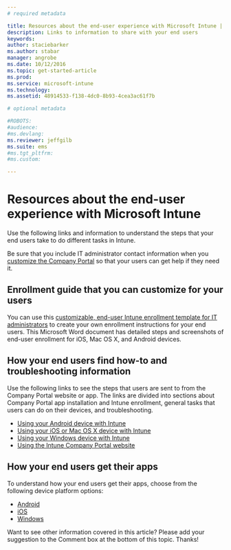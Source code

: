 ```yaml
---
# required metadata

title: Resources about the end-user experience with Microsoft Intune | Microsoft Intune
description: Links to information to share with your end users
keywords:
author: staciebarkerms.author: stabar
manager: angrobe
ms.date: 10/12/2016
ms.topic: get-started-article
ms.prod:
ms.service: microsoft-intune
ms.technology:
ms.assetid: 48914533-f138-4dc0-8b93-4cea3ac61f7b

# optional metadata

#ROBOTS:
#audience:
#ms.devlang:
ms.reviewer: jeffgilb
ms.suite: ems
#ms.tgt_pltfrm:
#ms.custom:

---
```


# Resources about the end-user experience with Microsoft Intune

Use the following links and information to understand the steps that your end users take to do different tasks in Intune.

Be sure that you include IT administrator contact information when you [customize the Company Portal](/Intune/get-started/start-with-a-paid-subscription-to-microsoft-intune-step-7) so that your users can get help if they need it.

## Enrollment guide that you can customize for your users

You can use this [customizable, end-user Intune enrollment template for IT administrators](https://gallery.technet.microsoft.com/End-user-Intune-enrollment-55dfd64a) to create your own enrollment instructions for your end users. This Microsoft Word document has detailed steps and screenshots of end-user enrollment for iOS, Mac OS X, and Android devices.

## How your end users find how-to and troubleshooting information

Use the following links to see the steps that users are sent to from the Company Portal website or app. The links are divided into sections about Company Portal app installation and Intune enrollment, general tasks that users can do on their devices, and troubleshooting.

- [Using your Android device with Intune](/Intune/EndUser/using-your-android-device-with-intune)
- [Using your iOS or Mac OS X device with Intune](/Intune/EndUser/using-your-ios-or-mac-os-x-device-with-intune)
- [Using your Windows device with Intune](/Intune/EndUser/using-your-windows-device-with-intune)
- [Using the Intune Company Portal website](/Intune/EndUser/using-the-intune-company-portal-website)


## How your end users get their apps

To understand how your end users get their apps, choose from the following device platform options:

- [Android](how-your-android-users-get-their-apps.md)
- [iOS](how-your-ios-users-get-their-apps.md)
- [Windows](how-your-windows-users-get-their-apps.md)



Want to see other information covered in this article? Please add your suggestion to the Comment box at the bottom of this topic. Thanks!
